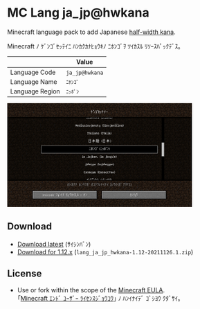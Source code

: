 # MC Lang ja_jp@hwkana

Minecraft language pack to add Japanese [half-width kana](https://en.wikipedia.org/wiki/Half-width_kana "Half-width kana - Wikipedia").

Minecraft ﾉ ｹﾞﾝｺﾞｾｯﾃｲﾆ ﾊﾝｶｸｶﾅﾋｮｳｷﾉ ﾆﾎﾝｺﾞｦ ﾂｲｶｽﾙ ﾘｿｰｽﾊﾟｯｸﾃﾞｽ｡

|  | Value |
| --- | --- |
| Language Code | `ja_jp@hwkana` |
| Language Name | `ﾆﾎﾝｺﾞ` |
| Language Region | `ﾆｯﾎﾟﾝ` |

[<img src="docs/media/language_screen_1.17.png" title="The grid lines" width="427" height="240">](docs/media/language_screen_1.17.png)

## Download

- [Download latest](https://github.com/Iunius118/MCLangJaJpHWKana/releases/latest) (ｻｲｼﾝﾊﾞﾝ)
- [Download for 1.12.x](https://github.com/Iunius118/MCLangJaJpHWKana/releases/download/1.17-20211126.1/lang_ja_jp_hwkana-1.12-20211126.1.zip) (`lang_ja_jp_hwkana-1.12-20211126.1.zip`)

## License

- Use or fork within the scope of the [Minecraft EULA](https://account.mojang.com/documents/minecraft_eula).  
｢[Minecraft ｴﾝﾄﾞ ﾕｰｻﾞｰ ﾗｲｾﾝｽｼﾞｮｳｺｳ](https://account.mojang.com/documents/minecraft_eula)｣ ﾉ ﾊﾝｲﾅｲﾃﾞ ｺﾞｼﾖｳ ｸﾀﾞｻｲ｡
